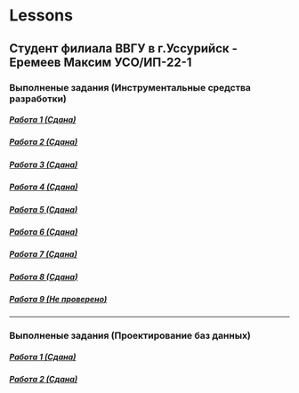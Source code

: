 # Lessons

## Студент филиала ВВГУ в г.Уссурийск - Еремеев Максим УСО/ИП-22-1

### Выполненые задания (Инструментальные средства разработки)

##### [Работа 1 (*Сдана*)](dev/completed_work/сw1.py)

##### [Работа 2 (*Сдана*)](dev/completed_work/cw2.py)

##### [Работа 3 (*Сдана*)](dev/completed_work/cw3.py)

##### [Работа 4 (*Сдана*)](dev/completed_work/cw4)

##### [Работа 5 (*Сдана*)](dev/completed_work/cw5)

##### [Работа 6 (*Сдана*)](dev/completed_work/cw6)

##### [Работа 7 (*Сдана*)](dev/completed_work/cw7)

##### [Работа 8 (*Сдана*)](dev/completed_work/cw8)

##### [Работа 9 (*Не проверено*)](dev/completed_work/cw9)

---

### Выполненые задания (Проектирование баз данных)

##### [Работа 1 (*Сдана*)](db/completed_work/cw1.sql)

##### [Работа 2 (*Сдана*)](db/completed_work/cw2.sql)